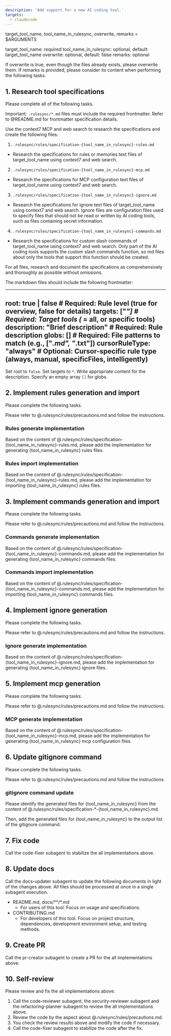 ```yaml
---
description: 'Add support for a new AI coding tool.'
targets:
  - claudecode
---
```


target_tool_name, tool_name_in_rulesync, overwrite, remarks = $ARGUMENTS

target_tool_name: required
tool_name_in_rulesync: optional, default: target_tool_name
overwrite: optional, default: false
remarks: optional

If overwrite is true, even though the files already exists, please overwrite them.
If remarks is provided, please consider its content when performing the following tasks.

## 1. Research tool specifications

Please complete all of the following tasks.

Important: `.rulesync/*.md` files must include the required frontmatter. Refer to @README.md for frontmatter specification details.

Use the context7 MCP and web search to research the specifications and create the following files:

1. `.rulesync/rules/specification-{tool_name_in_rulesync}-rules.md`
  - Research the specifications for rules or memories text files of target_tool_name using context7 and web search.
2. `.rulesync/rules/specification-{tool_name_in_rulesync}-mcp.md`
  - Research the specifications for MCP configuration text files of target_tool_name using context7 and web search.
3. `.rulesync/rules/specification-{tool_name_in_rulesync}-ignore.md`
  - Research the specifications for ignore text files of target_tool_name using context7 and web search. Ignore files are configuration files used to specify files that should not be read or written by AI coding tools, such as files containing secret information.
4. `.rulesync/rules/specification-{tool_name_in_rulesync}-commands.md`
  - Research the specifications for custom slash commands of target_tool_name using context7 and web search. Only part of the AI coding tools supports the custom slash commands function, so md files about only the tools that support this function should be created.

For all files, research and document the specifications as comprehensively and thoroughly as possible without omissions.

The markdown files should include the following frontmatter:

---
root: true | false               # Required: Rule level (true for overview, false for details)
targets: ["*"]                   # Required: Target tools (* = all, or specific tools)
description: "Brief description" # Required: Rule description
globs: []                        # Required: File patterns to match (e.g., ["*.md", "*.txt"])
cursorRuleType: "always"         # Optional: Cursor-specific rule type (always, manual, specificFiles, intelligently)
---

Set root to `false`. Set targets to `*`. Write appropriate content for the description. Specify an empty array `[]` for globs.

## 2. Implement rules generation and import

Please complete the following tasks.

Please refer to @.rulesync/rules/precautions.md and follow the instructions.

### Rules generate implementation

Based on the content of @.rulesync/rules/specification-{tool_name_in_rulesync}-rules.md, please add the implementation for generating {tool_name_in_rulesync} rules files.

### Rules import implementation

Based on the content of @.rulesync/rules/specification-{tool_name_in_rulesync}-rules.md, please add the implementation for importing {tool_name_in_rulesync} rules files.

## 3. Implement commands generation and import

Please complete the following tasks.

Please refer to @.rulesync/rules/precautions.md and follow the instructions.

### Commands generate implementation

Based on the content of @.rulesync/rules/specification-{tool_name_in_rulesync}-commands.md, please add the implementation for generating {tool_name_in_rulesync} commands files.

### Commands import implementation

Based on the content of @.rulesync/rules/specification-{tool_name_in_rulesync}-commands.md, please add the implementation for importing {tool_name_in_rulesync} commands files.

## 4. Implement ignore generation

Please complete the following tasks.

Please refer to @.rulesync/rules/precautions.md and follow the instructions.

### Ignore generate implementation

Based on the content of @.rulesync/rules/specification-{tool_name_in_rulesync}-ignore.md, please add the implementation for generating {tool_name_in_rulesync} ignore files.

## 5. Implement mcp generation

Please complete the following tasks.

Please refer to @.rulesync/rules/precautions.md and follow the instructions.

### MCP generate implementation

Based on the content of @.rulesync/rules/specification-{tool_name_in_rulesync}-mcp.md, please add the implementation for generating {tool_name_in_rulesync} mcp configuration files.

## 6. Update gitignore command

Please complete the following tasks.

Please refer to @.rulesync/rules/precautions.md and follow the instructions.

### gitignore command update

Please identify the generated files for {tool_name_in_rulesync} from the content of @.rulesync/rules/specification-*-{tool_name_in_rulesync}.md.

Then, add the generated files for {tool_name_in_rulesync} to the output list of the gitignore command.

## 7. Fix code

Call the code-fixer subagent to stabilize the all implementations above.

## 8. Update docs

Call the docs-updater subagent to update the following documents in light of the changes above. All files should be processed at once in a single subagent execution.

- README.md, docs/**/*.md
  - For users of this tool. Focus on usage and specifications.
- CONTRIBUTING.md
  - For developers of this tool. Focus on project structure, dependencies, development environment setup, and testing methods.

## 9. Create PR

Call the pr-creator subagent to create a PR for the all implementations above.

## 10. Self-review

Please review and fix the all implementations above.

1. Call the code-reviewer subagent, the security-reviewer subagent and the refactoring-planner subagent to review the all implementations above.
2. Review the code by the aspect about @.rulesync/rules/precautions.md.
3. You check the review results above and modify the code if necessary.
4. Call the code-fixer subagent to stabilize the code after the fix.
